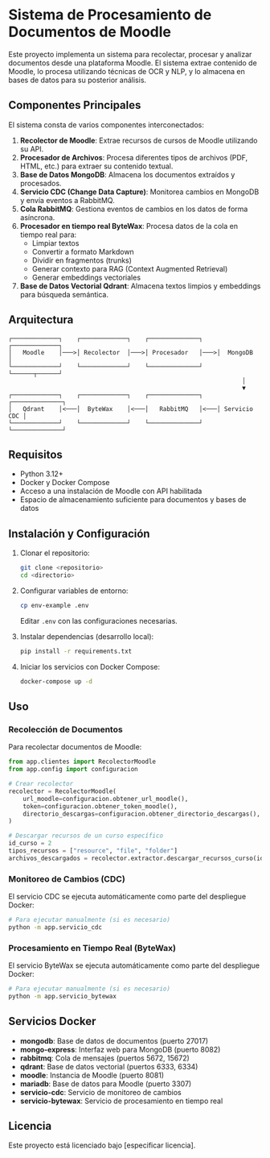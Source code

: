 # Sistema de Procesamiento de Documentos de Moodle

Este proyecto implementa un sistema para recolectar, procesar y analizar documentos desde una plataforma Moodle. El sistema extrae contenido de Moodle, lo procesa utilizando técnicas de OCR y NLP, y lo almacena en bases de datos para su posterior análisis.

## Componentes Principales

El sistema consta de varios componentes interconectados:

1. **Recolector de Moodle**: Extrae recursos de cursos de Moodle utilizando su API.
2. **Procesador de Archivos**: Procesa diferentes tipos de archivos (PDF, HTML, etc.) para extraer su contenido textual.
3. **Base de Datos MongoDB**: Almacena los documentos extraídos y procesados.
4. **Servicio CDC (Change Data Capture)**: Monitorea cambios en MongoDB y envía eventos a RabbitMQ.
5. **Cola RabbitMQ**: Gestiona eventos de cambios en los datos de forma asíncrona.
6. **Procesador en tiempo real ByteWax**: Procesa datos de la cola en tiempo real para:
   - Limpiar textos
   - Convertir a formato Markdown
   - Dividir en fragmentos (trunks)
   - Generar contexto para RAG (Context Augmented Retrieval)
   - Generar embeddings vectoriales
7. **Base de Datos Vectorial Qdrant**: Almacena textos limpios y embeddings para búsqueda semántica.

## Arquitectura

```
┌─────────────┐    ┌─────────────┐    ┌──────────────┐    ┌─────────────┐
│   Moodle    │───>│ Recolector  │───>│ Procesador   │───>│  MongoDB    │
└─────────────┘    └─────────────┘    └──────────────┘    └──────┬──────┘
                                                                 │
                                                                 ▼
┌─────────────┐    ┌─────────────┐    ┌──────────────┐    ┌──────────────┐
│   Qdrant    │<───│  ByteWax    │<───│   RabbitMQ   │<───│ Servicio CDC │
└─────────────┘    └─────────────┘    └──────────────┘    └──────────────┘
```

## Requisitos

- Python 3.12+
- Docker y Docker Compose
- Acceso a una instalación de Moodle con API habilitada
- Espacio de almacenamiento suficiente para documentos y bases de datos

## Instalación y Configuración

1. Clonar el repositorio:
   ```bash
   git clone <repositorio>
   cd <directorio>
   ```

2. Configurar variables de entorno:
   ```bash
   cp env-example .env
   ```
   Editar `.env` con las configuraciones necesarias.

3. Instalar dependencias (desarrollo local):
   ```bash
   pip install -r requirements.txt
   ```

4. Iniciar los servicios con Docker Compose:
   ```bash
   docker-compose up -d
   ```

## Uso

### Recolección de Documentos

Para recolectar documentos de Moodle:

```python
from app.clientes import RecolectorMoodle
from app.config import configuracion

# Crear recolector
recolector = RecolectorMoodle(
    url_moodle=configuracion.obtener_url_moodle(),
    token=configuracion.obtener_token_moodle(),
    directorio_descargas=configuracion.obtener_directorio_descargas(),
)

# Descargar recursos de un curso específico
id_curso = 2
tipos_recursos = ["resource", "file", "folder"]
archivos_descargados = recolector.extractor.descargar_recursos_curso(id_curso, tipos_recursos)
```

### Monitoreo de Cambios (CDC)

El servicio CDC se ejecuta automáticamente como parte del despliegue Docker:

```bash
# Para ejecutar manualmente (si es necesario)
python -m app.servicio_cdc
```

### Procesamiento en Tiempo Real (ByteWax)

El servicio ByteWax se ejecuta automáticamente como parte del despliegue Docker:

```bash
# Para ejecutar manualmente (si es necesario)
python -m app.servicio_bytewax
```

## Servicios Docker

- **mongodb**: Base de datos de documentos (puerto 27017)
- **mongo-express**: Interfaz web para MongoDB (puerto 8082)
- **rabbitmq**: Cola de mensajes (puertos 5672, 15672)
- **qdrant**: Base de datos vectorial (puertos 6333, 6334)
- **moodle**: Instancia de Moodle (puerto 8081)
- **mariadb**: Base de datos para Moodle (puerto 3307)
- **servicio-cdc**: Servicio de monitoreo de cambios
- **servicio-bytewax**: Servicio de procesamiento en tiempo real

## Licencia

Este proyecto está licenciado bajo [especificar licencia]. 